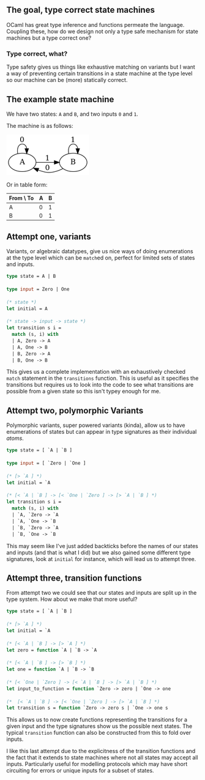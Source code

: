 ## The goal, type correct state machines

OCaml has great type inference and functions permeate the language. Coupling
these, how do we design not only a type safe mechanism for state machines but a
type correct one?

### Type correct, what?

Type safety gives us things like exhaustive matching on variants but I want a
way of preventing certain transitions in a state machine at the type level so
our machine can be (more) statically correct.

## The example state machine

We have two states: `A` and `B`, and two inputs `0` and `1`.

The machine is as follows:

![State Machine](/assets/ocaml-state-machines/machine.png)

Or in table form:

| From \\ To | A   | B   |
| ---------- | --- | --- |
| A          | 0   | 1   |
| B          | 0   | 1   |

## Attempt one, variants

Variants, or algebraic datatypes, give us nice ways of doing enumerations at
the type level which can be `match`ed on, perfect for limited sets of states
and inputs.

```ocaml
type state = A | B

type input = Zero | One

(* state *)
let initial = A

(* state -> input -> state *)
let transition s i =
  match (s, i) with
  | A, Zero -> A
  | A, One -> B
  | B, Zero -> A
  | B, One -> B
```

This gives us a complete implementation with an exhaustively checked `match`
statement in the `transitions` function. This is useful as it specifies the
transitions but requires us to look into the code to see what transitions are
possible from a given state so this isn't typey enough for me.

## Attempt two, polymorphic Variants

Polymorphic variants, super powered variants (kinda), allow us to have
enumerations of states but can appear in type signatures as their individual
_atoms_.

```ocaml
type state = [ `A | `B ]

type input = [ `Zero | `One ]

(* [> `A ] *)
let initial = `A

(* [< `A | `B ] -> [< `One | `Zero ] -> [> `A | `B ] *)
let transition s i =
  match (s, i) with
  | `A, `Zero -> `A
  | `A, `One -> `B
  | `B, `Zero -> `A
  | `B, `One -> `B
```

This may seem like I've just added backticks before the names of our states and
inputs (and that is what I did) but we also gained some different type
signatures, look at `initial` for instance, which will lead us to attempt
three.

## Attempt three, transition functions

From attempt two we could see that our states and inputs are split up in the
type system. How about we make that more useful?

```ocaml
type state = [ `A | `B ]

(* [> `A ] *)
let initial = `A

(* [< `A | `B ] -> [> `A ] *)
let zero = function `A | `B -> `A

(* [< `A | `B ] -> [> `B ] *)
let one = function `A | `B -> `B

(* [< `One | `Zero ] -> [< `A | `B ] -> [> `A | `B ] *)
let input_to_function = function `Zero -> zero | `One -> one

(*  [< `A | `B ] -> [< `One | `Zero ] -> [> `A | `B ] *)
let transition s = function `Zero -> zero s | `One -> one s
```

This allows us to now create functions representing the transitions for a given
input and the type signatures show us the possible next states. The typical
`transition` function can also be constructed from this to fold over inputs.

I like this last attempt due to the explicitness of the transition functions
and the fact that it extends to state machines where not all states may accept
all inputs. Particularly useful for modelling protocols which may have short
circuiting for errors or unique inputs for a subset of states.
